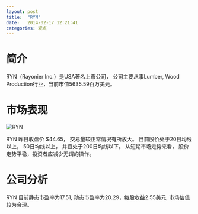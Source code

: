 ```yaml
---
layout: post
title:  "RYN"
date:   2014-02-17 12:21:41
categories: 观点
---
```


# 简介
RYN（Rayonier Inc.）是USA著名上市公司，
公司主要从事Lumber, Wood Production行业，当前市值5635.59百万美元。

# 市场表现

![RYN](http://finviz.com/chart.ashx?t=RYN&ty=c&ta=1&p=d&s=l)

RYN 昨日收盘价 $44.65，
交易量较正常情况有所放大。
目前股价处于20日均线以上，
50日均线以上，
并且处于200日均线以下。
从短期市场走势来看，
股价走势平稳，投资者应减少无谓的操作。

# 公司分析
RYN 目前静态市盈率为17.51, 动态市盈率为20.29，每股收益2.55美元,
市场估值较为合理。
